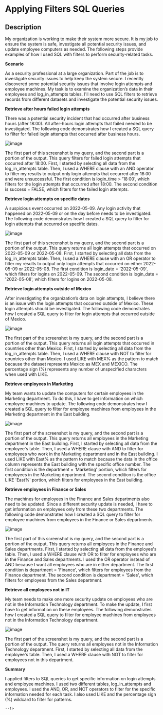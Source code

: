 <h1>Applying Filters SQL Queries</h1>


<h2>Description</h2>

My organization is working to make their system more secure. It is my job to ensure the system is safe, investigate all potential security issues, and update employee computers as needed. The following steps provide examples of how I used SQL with filters to perform security-related tasks.

<b>Scenario</b>

As a security professional at a large organization. Part of the job is to investigate security issues to help keep the system secure. I recently discovered some potential security issues that involve login attempts and employee machines.
My task is to examine the organization’s data in their employees and log_in_attempts tables. I'll need to use SQL filters to retrieve records from different datasets and investigate the potential security issues.<br />

<b>Retrieve after hours failed login attempts</b>

There was a potential security incident that had occurred after business hours (after 18:00). All after-hours login attempts that failed needed to be investigated.
The following code demonstrates how I created a SQL query to filter for failed login attempts that occurred after business hours.

![image](https://github.com/digital-md/Apply-filters-SQL-queries/assets/156498985/a9b5bc23-8e8e-4b97-9996-4e52235d2e4d)

The first part of this screenshot is my query, and the second part is a portion of the output. This query filters for failed login attempts that occurred after 18:00. First, I started by selecting all data from the log_in_attempts table. Then, I used a WHERE clause with an AND operator to filter my results to output only login attempts that occurred after 18:00 and were unsuccessful. The first condition is login_time > '18:00', which filters for the login attempts that occurred after 18:00. The second condition is success = FALSE, which filters for the failed login attempts.

<b>Retrieve login attempts on specific dates</b>

A suspicious event occurred on 2022-05-09. Any login activity that happened on 2022-05-09 or on the day before needs to be investigated.
The following code demonstrates how I created a SQL query to filter for login attempts that occurred on specific dates.

![image](https://github.com/digital-md/Apply-filters-SQL-queries/assets/156498985/5de075b5-a495-4e1c-a98d-5a45628f9f4c)

The first part of this screenshot is my query, and the second part is a portion of the output. This query returns all login attempts that occurred on 2022-05-09 or 2022-05-08. First, I started by selecting all data from the log_in_attempts table. Then, I used a WHERE clause with an OR operator to filter my results to output only login attempts that occurred on either 2022-05-09 or 2022-05-08. The first condition is login_date = '2022-05-09', which filters for logins on 2022-05-09. The second condition is login_date = '2022-05-08', which filters for logins on 2022-05-08.

<b>Retrieve login attempts outside of Mexico</b>

After investigating the organization’s data on login attempts, I believe there is an issue with the login attempts that occurred outside of Mexico. These login attempts should be investigated.
The following code demonstrates how I created a SQL query to filter for login attempts that occurred outside of Mexico. 

![image](https://github.com/digital-md/Apply-filters-SQL-queries/assets/156498985/67ac7196-de57-4b77-8b1c-96d8f3fa50bb)

The first part of the screenshot is my query, and the second part is a portion of the output. This query returns all login attempts that occurred in countries other than Mexico. First, I started by selecting all data from the log_in_attempts table. Then, I used a WHERE clause with NOT to filter for countries other than Mexico. I used LIKE with MEX% as the pattern to match because the dataset represents Mexico as MEX and MEXICO. The percentage sign (%) represents any number of unspecified characters when used with LIKE. 

<b>Retrieve employees in Marketing</b>

My team wants to update the computers for certain employees in the Marketing department. To do this, I have to get information on which employee machines to update.
The following code demonstrates how I created a SQL query to filter for employee machines from employees in the Marketing department in the East building.

![image](https://github.com/digital-md/Apply-filters-SQL-queries/assets/156498985/ddfd7061-db88-4c84-8ff8-96471be445d7)

The first part of the screenshot is my query, and the second part is a portion of the output. This query returns all employees in the Marketing department in the East building. First, I started by selecting all data from the employee's table. Then, I used a WHERE clause with AND to filter for employees who work in the Marketing department and in the East building. I used LIKE with East% as the pattern to match because the data in the office column represents the East building with the specific office number. The first condition is the department = 'Marketing' portion, which filters for employees in the Marketing department. The second condition is the office LIKE 'East%' portion, which filters for employees in the East building.

<b>Retrieve employees in Finance or Sales</b>

The machines for employees in the Finance and Sales departments also need to be updated. Since a different security update is needed, I have to get information on employees only from these two departments.
The following code demonstrates how I created a SQL query to filter for employee machines from employees in the Finance or Sales departments.

![image](https://github.com/digital-md/Apply-filters-SQL-queries/assets/156498985/4ff7b3cd-fba7-4f79-9781-30f5da870b32)

The first part of this screenshot is my query, and the second part is a portion of the output. This query returns all employees in the Finance and Sales departments. First, I started by selecting all data from the employee's table. Then, I used a WHERE clause with OR to filter for employees who are in the Finance and Sales departments. I used the OR operator instead of AND because I want all employees who are in either department. The first condition is department = 'Finance', which filters for employees from the Finance department. The second condition is department = 'Sales', which filters for employees from the Sales department.

<b>Retrieve all employees not in IT</b>

My team needs to make one more security update on employees who are not in the Information Technology department. To make the update, I first have to get information on these employees.
The following demonstrates how I created a SQL query to filter for employee machines from employees not in the  Information Technology department.

![image](https://github.com/digital-md/Apply-filters-SQL-queries/assets/156498985/2d85d0d3-3e06-4199-9424-7c66c53c73e4)


The first part of the screenshot is my query, and the second part is a portion of the output. The query returns all employees not in the Information Technology department. First, I started by selecting all data from the employee's table. Then, I used a WHERE clause with NOT to filter for employees not in this department.

<b>Summary</b>

I applied filters to SQL queries to get specific information on login attempts and employee machines. I used two different tables, log_in_attempts and employees. I used the AND, OR, and NOT operators to filter for the specific information needed for each task. I also used LIKE and the percentage sign (%) wildcard to filter for patterns.

```
--!>
